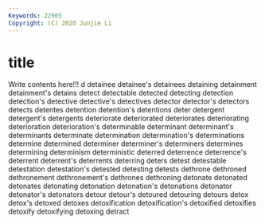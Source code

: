 ```yaml
---
Keywords: 22905
Copyright: (C) 2020 Junjie Li
---
```


# title

Write contents here!!!
d 
detainee 
detainee's 
detainees 
detaining 
detainment 
detainment's
detains 
detect 
detectable 
detected 
detecting 
detection 
detection's 
detective 
detective's 
detectives
detector 
detector's 
detectors 
detects 
detentes 
detention 
detention's 
detentions 
deter 
detergent
detergent's 
detergents 
deteriorate 
deteriorated 
deteriorates 
deteriorating 
deterioration 
deterioration's 
determinable 
determinant
determinant's 
determinants 
determinate 
determination 
determination's 
determinations 
determine 
determined 
determiner 
determiner's
determiners 
determines 
determining 
determinism 
deterministic 
deterred 
deterrence 
deterrence's 
deterrent 
deterrent's
deterrents 
deterring 
deters 
detest 
detestable 
detestation 
detestation's 
detested 
detesting 
detests
dethrone 
dethroned 
dethronement 
dethronement's 
dethrones 
dethroning 
detonate 
detonated 
detonates 
detonating
detonation 
detonation's 
detonations 
detonator 
detonator's 
detonators 
detour 
detour's 
detoured 
detouring
detours 
detox 
detox's 
detoxed 
detoxes 
detoxification 
detoxification's 
detoxified 
detoxifies 
detoxify
detoxifying 
detoxing 
detract 
